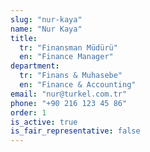 ```yaml
---
slug: "nur-kaya"
name: "Nur Kaya"
title:
  tr: "Finansman Müdürü"
  en: "Finance Manager"
department:
  tr: "Finans & Muhasebe"
  en: "Finance & Accounting"
email: "nur@turkel.com.tr"
phone: "+90 216 123 45 86"
order: 1
is_active: true
is_fair_representative: false
---
```

